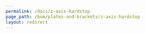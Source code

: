 ```yaml
---
permalink: /docs/z-axis-hardstop
page_path: /bom/plates-and-brackets/z-axis-hardstop
layout: redirect
---
```

